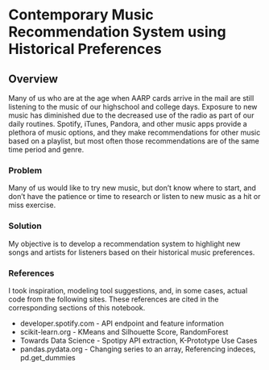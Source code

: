 # Contemporary Music Recommendation System using Historical Preferences
## Overview
Many of us who are at the age when AARP cards arrive in the mail are still listening to the music of our highschool and college days. Exposure to new music has diminished due to the decreased use of the radio as part of our daily routines. Spotify, iTunes, Pandora, and other music apps provide a plethora of music options, and they make recommendations for other music based on a playlist, but most often those recommendations are of the same time period and genre.

### Problem
Many of us would like to try new music, but don’t know where to start, and don’t have the patience or time to research or listen to new music as a hit or miss exercise.

### Solution
My objective is to develop a recommendation system to highlight new songs and artists for listeners based on their historical music preferences.

### References
I took inspiration, modeling tool suggestions, and, in some cases, actual code from the following sites. These references are cited in the corresponding sections of this notebook.

- developer.spotify.com - API endpoint and feature information
- scikit-learn.org - KMeans and Silhouette Score, RandomForest
- Towards Data Science - Spotipy API extraction, K-Prototype Use Cases
- pandas.pydata.org - Changing series to an array, Referencing indeces, pd.get_dummies
